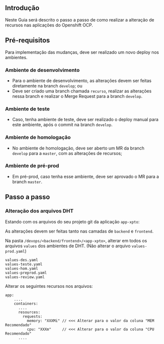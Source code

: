 ## Introdução

Neste Guia será descrito o passo a passo de como realizar a alteração de recursos nas aplicações do Openshift OCP.

## Pré-requisitos 

Para implementação das mudanças, deve ser realizado um novo deploy nos ambientes.

### Ambiente de desenvolvimento

- Para o ambiente de desenvolvimento, as alterações devem ser feitas diretamente na branch `develop`; ou
- Deve ser criado uma branch chamada `recurso`, realizar as alterações nessa branch e realizar o Merge Request para a branch `develop`.

### Ambiente de teste

- Caso, tenha ambiente de teste, deve ser realizado o deploy manual para este ambiente, após o commit na branch `develop`.

### Ambiente de homologação

- No ambiente de homologação, deve ser aberto um MR da branch `develop` para a `master`, com as alterações de recursos;

### Ambiente de pré-prod

- Em pré-prod, caso tenha esse ambiente, deve ser aprovado o MR para a branch `master`.


## Passo a passo

### Alteração dos arquivos DHT

Estando com os arquivos do seu projeto git da aplicação `app-xpto`:

As alterações devem ser feitas tanto nas camadas de `backend` e `frontend`.

Na pasta `/devops/<backend/frontend>/<app-xpto>`, alterar em todos os arquivos `values` dos ambientes de DHT. (Não alterar o arquivo `values-prod.yaml`)

```
values-des.yaml
values-teste.yaml
values-hom.yaml
values-preprod.yaml
values-review.yaml
```

Alterar os seguintes recursos nos arquivos:

```
app:
    ....
    containers:
      ....
      resources:
        requests:
          memory: "XXXMi" // <<< Alterar para o valor da coluna "MEM Recomendado"
          cpu: "XXXm"     // <<< Alterar para o valor da coluna "CPU Recomendado"
      ....
```





